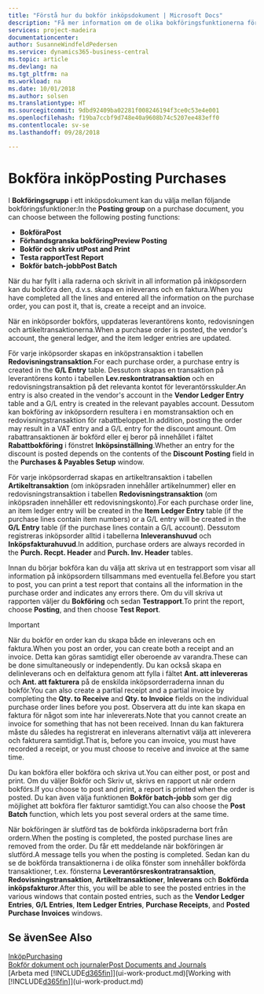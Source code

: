 ```yaml
---
title: "Förstå hur du bokför inköpsdokument | Microsoft Docs"
description: "Få mer information om de olika bokföringsfunktionerna för att bokföra inköpsdokument."
services: project-madeira
documentationcenter: 
author: SusanneWindfeldPedersen
ms.service: dynamics365-business-central
ms.topic: article
ms.devlang: na
ms.tgt_pltfrm: na
ms.workload: na
ms.date: 10/01/2018
ms.author: solsen
ms.translationtype: HT
ms.sourcegitcommit: 9dbd92409ba02281f008246194f3ce0c53e4e001
ms.openlocfilehash: f19ba7ccbf9d748e40a9608b74c5207ee483eff0
ms.contentlocale: sv-se
ms.lasthandoff: 09/28/2018

---
```

# <a name="posting-purchases"></a><span data-ttu-id="12593-103">Bokföra inköp</span><span class="sxs-lookup"><span data-stu-id="12593-103">Posting Purchases</span></span>
<span data-ttu-id="12593-104">I **Bokföringsgrupp** i ett inköpsdokument kan du välja mellan följande bokföringsfunktioner:</span><span class="sxs-lookup"><span data-stu-id="12593-104">In the **Posting group** on a purchase document, you can choose between the following posting functions:</span></span>

* <span data-ttu-id="12593-105">**Bokföra**</span><span class="sxs-lookup"><span data-stu-id="12593-105">**Post**</span></span>
* <span data-ttu-id="12593-106">**Förhandsgranska bokföring**</span><span class="sxs-lookup"><span data-stu-id="12593-106">**Preview Posting**</span></span>
* <span data-ttu-id="12593-107">**Bokför och skriv ut**</span><span class="sxs-lookup"><span data-stu-id="12593-107">**Post and Print**</span></span>
* <span data-ttu-id="12593-108">**Testa rapport**</span><span class="sxs-lookup"><span data-stu-id="12593-108">**Test Report**</span></span>
* <span data-ttu-id="12593-109">**Bokför batch-jobb**</span><span class="sxs-lookup"><span data-stu-id="12593-109">**Post Batch**</span></span>

<span data-ttu-id="12593-110">När du har fyllt i alla raderna och skrivit in all information på inköpsordern kan du bokföra den, d.v.s. skapa en inleverans och en faktura.</span><span class="sxs-lookup"><span data-stu-id="12593-110">When you have completed all the lines and entered all the information on the purchase order, you can post it, that is, create a receipt and an invoice.</span></span>

<span data-ttu-id="12593-111">När en inköpsorder bokförs, uppdateras leverantörens konto, redovisningen och artikeltransaktionerna.</span><span class="sxs-lookup"><span data-stu-id="12593-111">When a purchase order is posted, the vendor's account, the general ledger, and the item ledger entries are updated.</span></span>

<span data-ttu-id="12593-112">För varje inköpsorder skapas en inköpstransaktion i tabellen **Redovisningstransaktion**.</span><span class="sxs-lookup"><span data-stu-id="12593-112">For each purchase order, a purchase entry is created in the **G/L Entry** table.</span></span> <span data-ttu-id="12593-113">Dessutom skapas en transaktion på leverantörens konto i tabellen **Lev.reskontratransaktion** och en redovisningstransaktion på det relevanta kontot för leverantörsskulder.</span><span class="sxs-lookup"><span data-stu-id="12593-113">An entry is also created in the vendor's account in the **Vendor Ledger Entry** table and a G/L entry is created in the relevant payables account.</span></span> <span data-ttu-id="12593-114">Dessutom kan bokföring av inköpsordern resultera i en momstransaktion och en redovisningstransaktion för rabattbeloppet.</span><span class="sxs-lookup"><span data-stu-id="12593-114">In addition, posting the order may result in a VAT entry and a G/L entry for the discount amount.</span></span> <span data-ttu-id="12593-115">Om rabattransaktionen är bokförd eller ej beror på innehållet i fältet **Rabattbokföring** i fönstret **Inköpsinställning**.</span><span class="sxs-lookup"><span data-stu-id="12593-115">Whether an entry for the discount is posted depends on the contents of the **Discount Posting** field in the **Purchases & Payables Setup** window.</span></span>

<span data-ttu-id="12593-116">För varje inköpsorderrad skapas en artikeltransaktion i tabellen **Artikeltransaktion** (om inköpsraden innehåller artikelnummer) eller en redovisningstransaktion i tabellen **Redovisningstransaktion** (om inköpsraden innehåller ett redovisningskonto).</span><span class="sxs-lookup"><span data-stu-id="12593-116">For each purchase order line, an item ledger entry will be created in the **Item Ledger Entry** table (if the purchase lines contain item numbers) or a G/L entry will be created in the **G/L Entry** table (if the purchase lines contain a G/L account).</span></span> <span data-ttu-id="12593-117">Dessutom registreras inköpsorder alltid i tabellerna **Inleveranshuvud** och **Inköpsfakturahuvud**.</span><span class="sxs-lookup"><span data-stu-id="12593-117">In addition, purchase orders are always recorded in the **Purch. Recpt. Header** and **Purch. Inv. Header** tables.</span></span>

<span data-ttu-id="12593-118">Innan du börjar bokföra kan du välja att skriva ut en testrapport som visar all information på inköpsordern tillsammans med eventuella fel.</span><span class="sxs-lookup"><span data-stu-id="12593-118">Before you start to post, you can print a test report that contains all the information in the purchase order and indicates any errors there.</span></span> <span data-ttu-id="12593-119">Om du vill skriva ut rapporten väljer du **Bokföring** och sedan **Testrapport**.</span><span class="sxs-lookup"><span data-stu-id="12593-119">To print the report, choose **Posting**, and then choose **Test Report**.</span></span>

> [!IMPORTANT]  
>   <span data-ttu-id="12593-120">När du bokför en order kan du skapa både en inleverans och en faktura.</span><span class="sxs-lookup"><span data-stu-id="12593-120">When you post an order, you can create both a receipt and an invoice.</span></span> <span data-ttu-id="12593-121">Detta kan göras samtidigt eller oberoende av varandra.</span><span class="sxs-lookup"><span data-stu-id="12593-121">These can be done simultaneously or independently.</span></span> <span data-ttu-id="12593-122">Du kan också skapa en delinleverans och en delfaktura genom att fylla i fältet **Ant. att inlevereras** och **Ant. att fakturera** på de enskilda inköpsorderraderna innan du bokför.</span><span class="sxs-lookup"><span data-stu-id="12593-122">You can also create a partial receipt and a partial invoice by completing the **Qty. to Receive** and **Qty. to Invoice** fields on the individual purchase order lines before you post.</span></span> <span data-ttu-id="12593-123">Observera att du inte kan skapa en faktura för något som inte har inlevererats.</span><span class="sxs-lookup"><span data-stu-id="12593-123">Note that you cannot create an invoice for something that has not been received.</span></span> <span data-ttu-id="12593-124">Innan du kan fakturera måste du således ha registrerat en inleverans alternativt välja att inleverera och fakturera samtidigt.</span><span class="sxs-lookup"><span data-stu-id="12593-124">That is, before you can invoice, you must have recorded a receipt, or you must choose to receive and invoice at the same time.</span></span>

<span data-ttu-id="12593-125">Du kan bokföra eller bokföra och skriva ut.</span><span class="sxs-lookup"><span data-stu-id="12593-125">You can either post, or post and print.</span></span> <span data-ttu-id="12593-126">Om du väljer Bokför och Skriv ut, skrivs en rapport ut när ordern bokförs.</span><span class="sxs-lookup"><span data-stu-id="12593-126">If you choose to post and print, a report is printed when the order is posted.</span></span> <span data-ttu-id="12593-127">Du kan även välja funktionen **Bokför batch-jobb** som ger dig möjlighet att bokföra fler fakturor samtidigt.</span><span class="sxs-lookup"><span data-stu-id="12593-127">You can also choose the **Post Batch** function, which lets you post several orders at the same time.</span></span>

<span data-ttu-id="12593-128">När bokföringen är slutförd tas de bokförda inköpsraderna bort från ordern.</span><span class="sxs-lookup"><span data-stu-id="12593-128">When the posting is completed, the posted purchase lines are removed from the order.</span></span> <span data-ttu-id="12593-129">Du får ett meddelande när bokföringen är slutförd.</span><span class="sxs-lookup"><span data-stu-id="12593-129">A message tells you when the posting is completed.</span></span> <span data-ttu-id="12593-130">Sedan kan du se de bokförda transaktionerna i de olika fönster som innehåller bokförda transaktioner, t.ex. fönsterna **Leverantörsreskontratransaktion**, **Redovisningstransaktion**, **Artikeltransaktioner**, **Inleverans** och **Bokförda inköpsfakturor**.</span><span class="sxs-lookup"><span data-stu-id="12593-130">After this, you will be able to see the posted entries in the various windows that contain posted entries, such as the **Vendor Ledger Entries**, **G/L Entries**, **Item Ledger Entries**, **Purchase Receipts**, and **Posted Purchase Invoices** windows.</span></span>

## <a name="see-also"></a><span data-ttu-id="12593-131">Se även</span><span class="sxs-lookup"><span data-stu-id="12593-131">See Also</span></span>
[<span data-ttu-id="12593-132">Inköp</span><span class="sxs-lookup"><span data-stu-id="12593-132">Purchasing</span></span>](purchasing-manage-purchasing.md)  
[<span data-ttu-id="12593-133">Bokför dokument och journaler</span><span class="sxs-lookup"><span data-stu-id="12593-133">Post Documents and Journals</span></span>](ui-post-documents-journals.md)  
<span data-ttu-id="12593-134">[Arbeta med [!INCLUDE[d365fin](includes/d365fin_md.md)]](ui-work-product.md)</span><span class="sxs-lookup"><span data-stu-id="12593-134">[Working with [!INCLUDE[d365fin](includes/d365fin_md.md)]](ui-work-product.md)</span></span>


